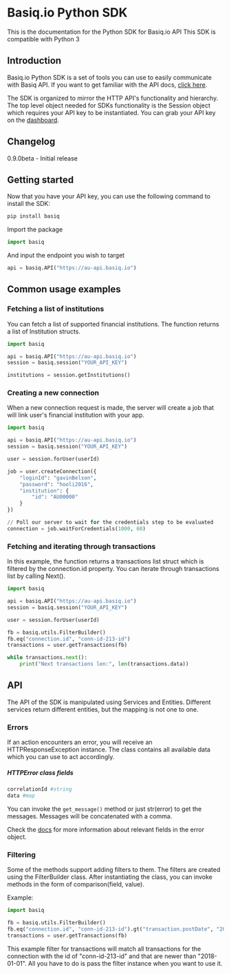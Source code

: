 # Basiq.io Python SDK

This is the documentation for the Python SDK for Basiq.io API
This SDK is compatible with Python 3

## Introduction

Basiq.io Python SDK is a set of tools you can use to easily communicate with Basiq API.
If you want to get familiar with the API docs, [click here](https://basiq.io/api/).

The SDK is organized to mirror the HTTP API's functionality and hierarchy.
The top level object needed for SDKs functionality is the Session
object which requires your API key to be instantiated.
You can grab your API key on the [dashboard](http://dashboard.basiq.io).

## Changelog

0.9.0beta - Initial release

## Getting started

Now that you have your API key, you can use the following command to install the SDK:

```bash
pip install basiq
```

Import the package 

```python
import basiq
```

And input the endpoint you wish to target
```python
api = basiq.API("https://au-api.basiq.io")
```

## Common usage examples

### Fetching a list of institutions

You can fetch a list of supported financial institutions. The function returns a list of Institution structs.

```python
import basiq

api = basiq.API("https://au-api.basiq.io")
session = basiq.session("YOUR_API_KEY")

institutions = session.getInstitutions()
```

### Creating a new connection

When a new connection request is made, the server will create a job that will link user's financial institution with your app.

```python
import basiq

api = basiq.API("https://au-api.basiq.io")
session = basiq.session("YOUR_API_KEY")

user = session.forUser(userId)

job = user.createConnection({
    "loginId": "gavinBelson",
    "password": "hooli2016",
    "institution": {
        "id": "AU00000"
    }
})

// Poll our server to wait for the credentials step to be evaluated
connection = job.waitForCredentials(1000, 60)
```

### Fetching and iterating through transactions

In this example, the function returns a transactions list struct which is filtered by the connection.id property. You can iterate
through transactions list by calling Next().

```python
import basiq

api = basiq.API("https://au-api.basiq.io")
session = basiq.session("YOUR_API_KEY")

user = session.forUser(userId)

fb = basiq.utils.FilterBuilder()
fb.eq("connection.id", "conn-id-213-id")
transactions = user.getTransactions(fb)

while transactions.next():
    print("Next transactions len:", len(transactions.data))

```

## API

The API of the SDK is manipulated using Services and Entities. Different
services return different entities, but the mapping is not one to one.

### Errors

If an action encounters an error, you will receive an HTTPResponseException
instance. The class contains all available data which you can use to act
accordingly.

##### HTTPError class fields
```python
correlationId #string
data #map
```

You can invoke the ```get_message()``` method or just str(error) to get the messages. Messages will
be concatenated with a comma.

Check the [docs](https://basiq.io/api/) for more information about relevant
fields in the error object.

### Filtering

Some of the methods support adding filters to them. The filters are created
using the FilterBuilder class. After instantiating the class, you can invoke
methods in the form of comparison(field, value).

Example:
```python
import basiq

fb = basiq.utils.FilterBuilder()
fb.eq("connection.id", "conn-id-213-id").gt("transaction.postDate", "2018-01-01")
transactions = user.getTransactions(fb)
```

This example filter for transactions will match all transactions for the connection
with the id of "conn-id-213-id" and that are newer than "2018-01-01". All you have
to do is pass the filter instance when you want to use it.
